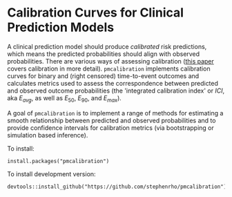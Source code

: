 # Calibration Curves for Clinical Prediction Models

A clinical prediction model should produce *calibrated* risk predictions, which means the predicted probabilities should align with observed probabilities. There are various ways of assessing calibration ([this paper](https://pubmed.ncbi.nlm.nih.gov/26772608/) covers calibration in more detail). `pmcalibration` implements calibration curves for binary and (right censored) time-to-event outcomes and calculates metrics used to assess the correspondence between predicted and observed outcome probabilities (the 'integrated calibration index' or $ICI$, aka $E_{avg}$, as well as $E_{50}$, $E_{90}$, and $E_{max}$).

A goal of `pmcalibration` is to implement a range of methods for estimating a smooth relationship between predicted and observed probabilities and to provide confidence intervals for calibration metrics (via bootstrapping or simulation based inference).

To install:

```
install.packages("pmcalibration")
```

To install development version:

```         
devtools::install_github("https://github.com/stephenrho/pmcalibration")
```
